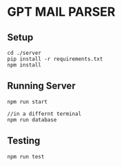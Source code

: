 # GPT MAIL PARSER

## Setup
```
cd ./server
pip install -r requirements.txt
npm install
```
## Running Server
```
npm run start 

//in a differnt terminal
npm run database

```
## Testing
```
npm run test
```
